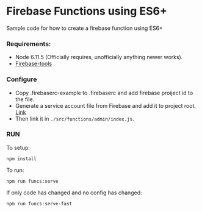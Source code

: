 # Firebase Functions using ES6+

Sample code for how to create a firebase function using ES6+

### Requirements:

- Node 6.11.5 (Officially requires, unofficially anything newer works).
- [Firebase-tools](https://firebase.google.com/docs/cli/)

### Configure

- Copy .firebaserc-example to .firebaserc and add firebase proiject id to the file.
- Generate a service account file from Firebase and add it to project root. [Link](https://firebase.google.com/docs/admin/setup#add_firebase_to_your_app) 
- Then link it in `./src/functions/admin/index.js`.

### RUN
To setup:

    npm install

To run:

    npm run funcs:serve

If only code has changed and no config has changed:

    npm run funcs:serve-fast
